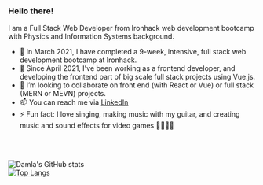 ### Hello there!

I am a Full Stack Web Developer from Ironhack web development bootcamp with Physics and Information Systems background.

- 🚀 In March 2021, I have completed a 9-week, intensive, full stack web development bootcamp at Ironhack.
- 🌱 Since April 2021, I've been working as a frontend developer, and developing the frontend part of big scale full stack projects using Vue.js.
- 👯 I’m looking to collaborate on front end (with React or Vue) or full stack (MERN or MEVN) projects.
- 📫 You can reach me via [LinkedIn](https://www.linkedin.com/in/damlakockar/)
- ⚡ Fun fact: I love singing, making music with my guitar, and creating music and sound effects for video games 🎸🤘🎤🎵
<br>
<br>

![Damla's GitHub stats](https://github-readme-stats.vercel.app/api?username=dakockar&theme=onedark&show_icons=true&line_height=24&hide_border=true)<br>
[![Top Langs](https://github-readme-stats.vercel.app/api/top-langs/?username=dakockar&theme=onedark&hide=shell&hide_title=true&layout=compact&hide_border=true)](https://github.com/dakockar/github-readme-stats)






<!--
**dakockar/dakockar** is a ✨ _special_ ✨ repository because its `README.md` (this file) appears on your GitHub profile.
-->
